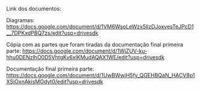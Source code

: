 Link dos documentos:



Diagramas: https://docs.google.com/document/d/1VM6WsoLeWzx5llzDJoxvesTeJPcD1__7DPKxdPBQ7zs/edit?usp=drivesdk



Cópia com as partes que foram tiradas da documentação final primeira parte: https://docs.google.com/document/d/1WjZUV-ku-hhu0DENzlhO0D5VhtgKv6xlKMudAQAX1WE/edit?usp=drivesdk



Documentação final primeira parte: https://docs.google.com/document/d/1UwBWwjH5fy_QGEHBQaN_HACV8p1XSjOxnAkisMOdyt0/edit?usp=drivesdk


